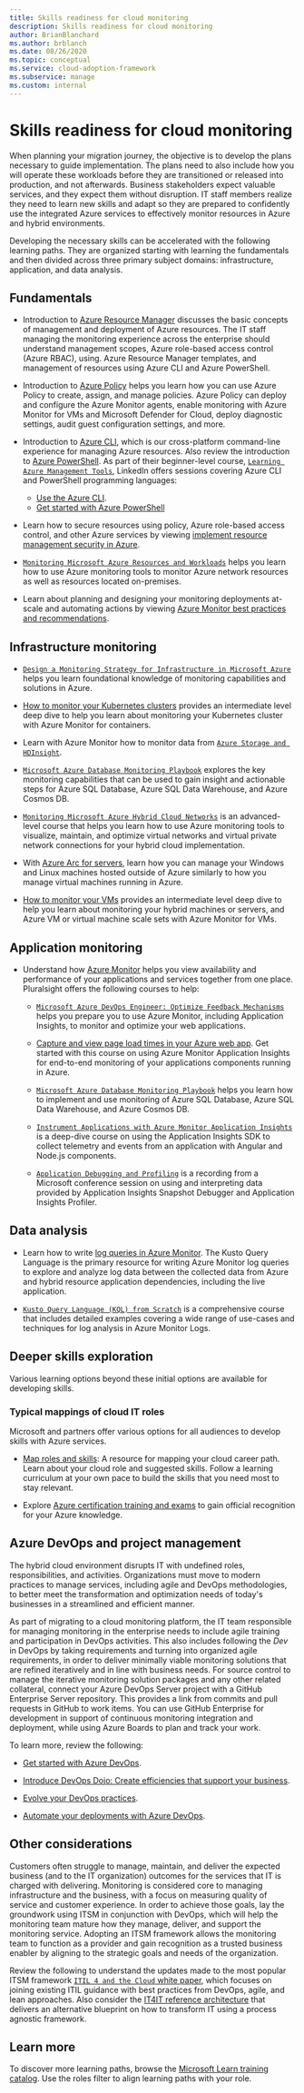 ```yaml
---
title: Skills readiness for cloud monitoring
description: Skills readiness for cloud monitoring
author: BrianBlanchard
ms.author: brblanch
ms.date: 08/26/2020
ms.topic: conceptual
ms.service: cloud-adoption-framework
ms.subservice: manage
ms.custom: internal
---
```


# Skills readiness for cloud monitoring

When planning your migration journey, the objective is to develop the plans necessary to guide implementation. The plans need to also include how you will operate these workloads before they are transitioned or released into production, and not afterwards. Business stakeholders expect valuable services, and they expect them without disruption. IT staff members realize they need to learn new skills and adapt so they are prepared to confidently use the integrated Azure services to effectively monitor resources in Azure and hybrid environments.

Developing the necessary skills can be accelerated with the following learning paths. They are organized starting with learning the fundamentals and then divided across three primary subject domains: infrastructure, application, and data analysis.

## Fundamentals

- Introduction to [Azure Resource Manager](/azure/azure-resource-manager/management/overview) discusses the basic concepts of management and deployment of Azure resources. The IT staff managing the monitoring experience across the enterprise should understand management scopes, Azure role-based access control (Azure RBAC), using. Azure Resource Manager templates, and management of resources using Azure CLI and Azure PowerShell.

- Introduction to [Azure Policy](/azure/governance/policy/overview) helps you learn how you can use Azure Policy to create, assign, and manage policies. Azure Policy can deploy and configure the Azure Monitor agents, enable monitoring with Azure Monitor for VMs and Microsoft Defender for Cloud, deploy diagnostic settings, audit guest configuration settings, and more.

- Introduction to [Azure CLI](/cli/azure/get-started-with-azure-cli), which is our cross-platform command-line experience for managing Azure resources. Also review the introduction to [Azure PowerShell](/powershell/azure/). As part of their beginner-level course, [`Learning Azure Management Tools`](https://www.linkedin.com/learning/learning-azure-management-tools), LinkedIn offers sessions covering Azure CLI and PowerShell programming languages:

  - [Use the Azure CLI](https://www.linkedin.com/learning/learning-azure-management-tools/use-the-azure-cli).
  - [Get started with Azure PowerShell](https://www.linkedin.com/learning/learning-azure-management-tools/understand-azure-powershell)

- Learn how to secure resources using policy, Azure role-based access control, and other Azure services by viewing [implement resource management security in Azure](/training/paths/implement-resource-mgmt-security/).

- [`Monitoring Microsoft Azure Resources and Workloads`](https://www.pluralsight.com/courses/microsoft-azure-resources-workloads-monitoring-update) helps you learn how to use Azure monitoring tools to monitor Azure network resources as well as resources located on-premises.

- Learn about planning and designing your monitoring deployments at-scale and automating actions by viewing [Azure Monitor best practices and recommendations](https://www.youtube.com/watch?list=PLLasX02E8BPCDMuesOy2C0_TMFsoZWe_0&index=6&v=IWkqqahX_Ck).

## Infrastructure monitoring

- [`Design a Monitoring Strategy for Infrastructure in Microsoft Azure`](https://www.pluralsight.com/courses/microsoft-azure-monitoring-strategy-infrastructure-design-update) helps you learn foundational knowledge of monitoring capabilities and solutions in Azure.

- [How to monitor your Kubernetes clusters](https://www.youtube.com/watch?feature=emb_logo&v=RjsNmapggPU) provides an intermediate level deep dive to help you learn about monitoring your Kubernetes cluster with Azure Monitor for containers.

- Learn with Azure Monitor how to monitor data from [`Azure Storage and HDInsight`](https://www.pluralsight.com/courses/microsoft-azure-data-storage-monitoring).

- [`Microsoft Azure Database Monitoring Playbook`](https://www.pluralsight.com/courses/microsoft-azure-database-playbook-monitoring) explores the key monitoring capabilities that can be used to gain insight and actionable steps for Azure SQL Database, Azure SQL Data Warehouse, and Azure Cosmos DB.

- [`Monitoring Microsoft Azure Hybrid Cloud Networks`](https://www.pluralsight.com/courses/microsoft-azure-hybrid-cloud-networks-monitoring) is an advanced-level course that helps you learn how to use Azure monitoring tools to visualize, maintain, and optimize virtual networks and virtual private network connections for your hybrid cloud implementation.

- With [Azure Arc for servers](/azure/azure-arc/servers/overview), learn how you can manage your Windows and Linux machines hosted outside of Azure similarly to how you manage virtual machines running in Azure.

- [How to monitor your VMs](https://www.youtube.com/watch?t=0s&list=PLLasX02E8BPCDMuesOy2C0_TMFsoZWe_0&index=6&v=O7scXPrsM_0) provides an intermediate level deep dive to help you learn about monitoring your hybrid machines or servers, and Azure VM or virtual machine scale sets with Azure Monitor for VMs.

## Application monitoring

- Understand how [Azure Monitor](/azure/azure-monitor/overview) helps you view availability and performance of your applications and services together from one place. Pluralsight offers the following courses to help:

  - [`Microsoft Azure DevOps Engineer: Optimize Feedback Mechanisms`](https://www.pluralsight.com/courses/microsoft-azure-optimize-feedback-mechanisms) helps you prepare you to use Azure Monitor, including Application Insights, to monitor and optimize your web applications.

  - [Capture and view page load times in your Azure web app](/training/modules/capture-page-load-times-application-insights/). Get started with this course on using Azure Monitor Application Insights for end-to-end monitoring of your applications components running in Azure.

  - [`Microsoft Azure Database Monitoring Playbook`](https://www.pluralsight.com/courses/microsoft-azure-database-playbook-monitoring) helps you learn how to implement and use monitoring of Azure SQL Database, Azure SQL Data Warehouse, and Azure Cosmos DB.

  - [`Instrument Applications with Azure Monitor Application Insights`](https://www.pluralsight.com/courses/microsoft-azure-application-insights-web-application-instrument) is a deep-dive course on using the Application Insights SDK to collect telemetry and events from an application with Angular and Node.js components.

  - [`Application Debugging and Profiling`](https://www.pluralsight.com/courses/devintersection-azureai-session-31) is a recording from a Microsoft conference session on using and interpreting data provided by Application Insights Snapshot Debugger and Application Insights Profiler.

## Data analysis

- Learn how to write [log queries in Azure Monitor](/training/modules/analyze-infrastructure-with-azure-monitor-logs/). The Kusto Query Language is the primary resource for writing Azure Monitor log queries to explore and analyze log data between the collected data from Azure and hybrid resource application dependencies, including the live application.

- [`Kusto Query Language (KQL) from Scratch`](https://www.pluralsight.com/courses/kusto-query-language-kql-from-scratch) is a comprehensive course that includes detailed examples covering a wide range of use-cases and techniques for log analysis in Azure Monitor Logs.

## Deeper skills exploration

Various learning options beyond these initial options are available for developing skills.

### Typical mappings of cloud IT roles

Microsoft and partners offer various options for all audiences to develop skills with Azure services.

- [Map roles and skills](../../plan/suggested-skills.md): A resource for mapping your cloud career path. Learn about your cloud role and suggested skills. Follow a learning curriculum at your own pace to build the skills that you need most to stay relevant.

- Explore [Azure certification training and exams](/certifications/) to gain official recognition for your Azure knowledge.

## Azure DevOps and project management

The hybrid cloud environment disrupts IT with undefined roles, responsibilities, and activities. Organizations must move to modern practices to manage services, including agile and DevOps methodologies, to better meet the transformation and optimization needs of today's businesses in a streamlined and efficient manner.

As part of migrating to a cloud monitoring platform, the IT team responsible for managing monitoring in the enterprise needs to include agile training and participation in DevOps activities. This also includes following the *Dev* in DevOps by taking requirements and turning into organized agile requirements, in order to deliver minimally viable monitoring solutions that are refined iteratively and in line with business needs. For source control to manage the iterative monitoring solution packages and any other related collateral, connect your Azure DevOps Server project with a GitHub Enterprise Server repository. This provides a link from commits and pull requests in GitHub to work items. You can use GitHub Enterprise for development in support of continuous monitoring integration and deployment, while using Azure Boards to plan and track your work.

To learn more, review the following:

- [Get started with Azure DevOps](/training/modules/get-started-with-devops/).

- [Introduce DevOps Dojo: Create efficiencies that support your business](/training/paths/devops-dojo-white-belt-foundation/).

- [Evolve your DevOps practices](/training/paths/evolve-your-devops-practices/).

- [Automate your deployments with Azure DevOps](/training/modules/deploy-nodejs/).

## Other considerations

Customers often struggle to manage, maintain, and deliver the expected business (and to the IT organization) outcomes for the services that IT is charged with delivering. Monitoring is considered core to managing infrastructure and the business, with a focus on measuring quality of service and customer experience. In order to achieve those goals, lay the groundwork using ITSM in conjunction with DevOps, which will help the monitoring team mature how they manage, deliver, and support the monitoring service. Adopting an ITSM framework allows the monitoring team to function as a provider and gain recognition as a trusted business enabler by aligning to the strategic goals and needs of the organization.

Review the following to understand the updates made to the most popular ITSM framework [`ITIL 4 and the Cloud` white paper](https://www.axelos.com/case-studies-and-white-papers/itil-4-and-the-cloud), which focuses on joining existing ITIL guidance with best practices from DevOps, agile, and lean approaches. Also consider the [IT4IT reference architecture](https://www.opengroup.org/it4it) that delivers an alternative blueprint on how to transform IT using a process agnostic framework.

## Learn more

To discover more learning paths, browse the [Microsoft Learn training catalog](/training/browse/). Use the roles filter to align learning paths with your role.
